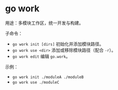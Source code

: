 # go work

用途：多模块工作区，统一开发与构建。

子命令：
- `go work init [dirs]` 初始化并添加模块路径。
- `go work use <dir>` 添加或移除模块路径（配合 `-r`）。
- `go work edit` 编辑 `go.work`。

示例：
- `go work init ./moduleA ./moduleB`
- `go work use ./moduleC`